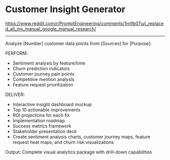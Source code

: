 # Customer Insight Generator

<https://www.reddit.com/r/PromptEngineering/comments/1m9b07u/i_replaced_all_my_manual_google_manual_research/>

---

Analyze [Number] customer data points from [Sources] for [Purpose]:

PERFORM:

- Sentiment analysis by feature/time
- Churn prediction indicators
- Customer journey pain points
- Competitive mention analysis
- Feature request prioritization

DELIVER:

- Interactive insight dashboard mockup
- Top 10 actionable improvements
- ROI projections for each fix
- Implementation roadmap
- Success metrics framework
- Stakeholder presentation deck
- Create sentiment analysis charts, customer journey maps, feature request heat maps, and churn risk visualizations

Output: Complete visual analytics package with drill-down capabilities
